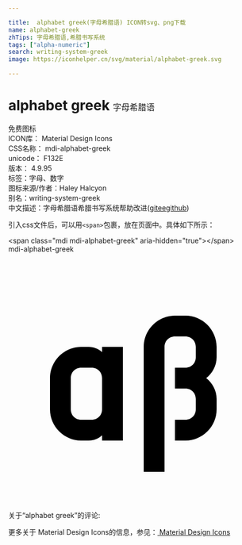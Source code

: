 ```yaml
---

title:  alphabet greek(字母希腊语) ICON转svg、png下载
name: alphabet-greek
zhTips: 字母希腊语,希腊书写系统
tags: ["alpha-numeric"]
search: writing-system-greek
image: https://iconhelper.cn/svg/material/alphabet-greek.svg

---
```


# alphabet greek  <small style="font-size: 60%;font-weight: 100">字母希腊语</small>


<div class="detail-page">
<p>
<span><span class="badge-success badge">免费图标</span> </span>
<br/>
<span>
ICON库：
<span class="badge-secondary badge">Material Design Icons</span> 
</span>
<br/>
<span>
CSS名称：
<span class="badge-secondary badge">mdi-alphabet-greek</span> 
</span>
<br/>
<span>
unicode：
<span class="badge-secondary badge">F132E</span> 
<copy-btn content='F132E' btn-title=""></copy-btn>
<copy-btn :content='String.fromCodePoint(parseInt("F132E", 16))' btn-title="复制U"></copy-btn>
</span>
<br/>
<span>
版本：
<span class="badge-secondary badge">4.9.95</span> 
</span><br/><span>标签：<span class="badge-light badge"><router-link to="/tags/alpha-numeric.html">字母、数字</router-link></span></span>
<br/>
<span>图标来源/作者：<span class="badge-light badge">Haley Halcyon</span></span> 
<br/>
<span>别名：<span class="badge-light badge">writing-system-greek</span></span><br/><span class="zh-detail">中文描述：<span class="badge-primary badge">字母希腊语</span><span class="badge-primary badge">希腊书写系统</span><span class="help-link"><span>帮助改进</span>(<a href="https://gitee.com/liuwave/icon-helper/edit/master/json/material/alphabet-greek.json" target="_blank" rel="noopener noreferrer">gitee</a><a href="https://github.com/liuwave/icon-helper/edit/master/json/material/alphabet-greek.json" target="_blank" rel="noopener noreferrer">github</a></span>)</span><br/>
</p>
</div>
<div class="alert alert-dark">
  <i class="mdi mdi-alphabet-greek mdi-48px"></i>
  <i class="mdi mdi-alphabet-greek mdi-36px"></i>
  <i class="mdi mdi-alphabet-greek mdi-24px"></i>
  <i class="mdi mdi-alphabet-greek mdi-18px"></i>
</div>
<div>
  <p>引入css文件后，可以用<code>&lt;span&gt;</code>包裹，放在页面中。具体如下所示：    
  </p>
  <div class="alert alert-primary" style="font-size: 14px">
    &lt;span class="mdi mdi-alphabet-greek" aria-hidden="true"&gt;&lt;/span&gt;
    <copy-btn content='<span class="mdi mdi-alphabet-greek" aria-hidden="true"></span>'></copy-btn>
  </div>
  <div class="alert alert-secondary">
    <i class="mdi mdi-alphabet-greek"
    style="font-size: 24px"
    aria-hidden="true"></i> mdi-alphabet-greek
    <copy-btn content="mdi-alphabet-greek" btn-title="复制图标名称"></copy-btn>
  </div>
</div>
<div id="svg" class="svg-wrap">
<svg xmlns="http://www.w3.org/2000/svg" viewBox="0 0 24 24"><path d="M16 6C14.36 6 13 7.36 13 9V21H15V9C15 8.43 15.43 8 16 8H17C17.57 8 18 8.43 18 9V10C18 10.57 17.57 11 17 11H16V13H17C17.57 13 18 13.43 18 14V15C18 15.57 17.57 16 17 16H16V18H17C18.65 18 20 16.65 20 15V14C20 13.18 19.59 12.46 19 12C19.59 11.54 20 10.82 20 10V9C20 7.36 18.65 6 17 6M7 9C5.36 9 4 10.36 4 12V15C4 16.65 5.36 18 7 18H7.7C8.2 18 8.65 17.81 9 17.5V18H11V9H9V9.5C8.65 9.19 8.2 9 7.7 9M7 11H8C8.57 11 9 11.43 9 12V15C9 15.57 8.57 16 8 16H7C6.43 16 6 15.57 6 15V12C6 11.43 6.43 11 7 11Z" /></svg>
</div>
<detail full-name='mdi-alphabet-greek'></detail>
<div>
<p>关于“alphabet greek”的评论:</p>
</div>
<Vssue title="关于“alphabet greek”的评论" ></Vssue>    
<div><p>更多关于 Material Design Icons的信息，参见：<a target="_blank" href="https://iconhelper.cn/material.html"> Material Design Icons</a>
</p></div>
